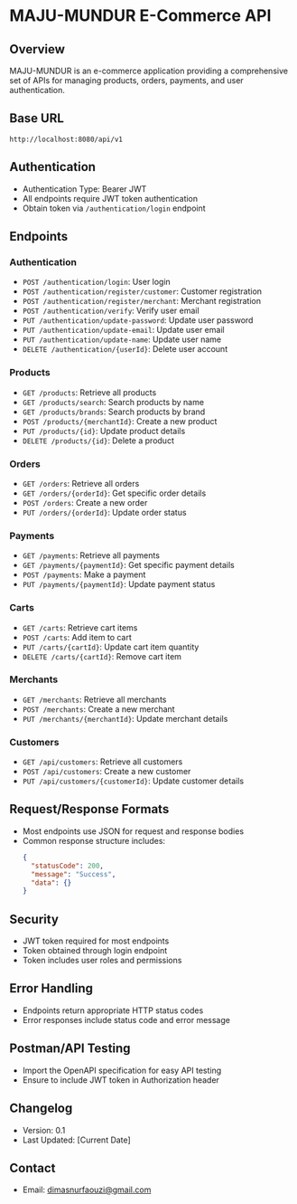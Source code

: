 # MAJU-MUNDUR E-Commerce API

## Overview
MAJU-MUNDUR is an e-commerce application providing a comprehensive set of APIs for managing products, orders, payments, and user authentication.

## Base URL
`http://localhost:8080/api/v1`

## Authentication
- Authentication Type: Bearer JWT
- All endpoints require JWT token authentication
- Obtain token via `/authentication/login` endpoint

## Endpoints

### Authentication
- `POST /authentication/login`: User login
- `POST /authentication/register/customer`: Customer registration
- `POST /authentication/register/merchant`: Merchant registration
- `POST /authentication/verify`: Verify user email
- `PUT /authentication/update-password`: Update user password
- `PUT /authentication/update-email`: Update user email
- `PUT /authentication/update-name`: Update user name
- `DELETE /authentication/{userId}`: Delete user account

### Products
- `GET /products`: Retrieve all products
- `GET /products/search`: Search products by name
- `GET /products/brands`: Search products by brand
- `POST /products/{merchantId}`: Create a new product
- `PUT /products/{id}`: Update product details
- `DELETE /products/{id}`: Delete a product

### Orders
- `GET /orders`: Retrieve all orders
- `GET /orders/{orderId}`: Get specific order details
- `POST /orders`: Create a new order
- `PUT /orders/{orderId}`: Update order status

### Payments
- `GET /payments`: Retrieve all payments
- `GET /payments/{paymentId}`: Get specific payment details
- `POST /payments`: Make a payment
- `PUT /payments/{paymentId}`: Update payment status

### Carts
- `GET /carts`: Retrieve cart items
- `POST /carts`: Add item to cart
- `PUT /carts/{cartId}`: Update cart item quantity
- `DELETE /carts/{cartId}`: Remove cart item

### Merchants
- `GET /merchants`: Retrieve all merchants
- `POST /merchants`: Create a new merchant
- `PUT /merchants/{merchantId}`: Update merchant details

### Customers
- `GET /api/customers`: Retrieve all customers
- `POST /api/customers`: Create a new customer
- `PUT /api/customers/{customerId}`: Update customer details

## Request/Response Formats
- Most endpoints use JSON for request and response bodies
- Common response structure includes:
  ```json
  {
    "statusCode": 200,
    "message": "Success",
    "data": {}
  }
  ```

## Security
- JWT token required for most endpoints
- Token obtained through login endpoint
- Token includes user roles and permissions

## Error Handling
- Endpoints return appropriate HTTP status codes
- Error responses include status code and error message

## Postman/API Testing
- Import the OpenAPI specification for easy API testing
- Ensure to include JWT token in Authorization header

## Changelog
- Version: 0.1
- Last Updated: [Current Date]

## Contact
- Email: dimasnurfaouzi@gmail.com